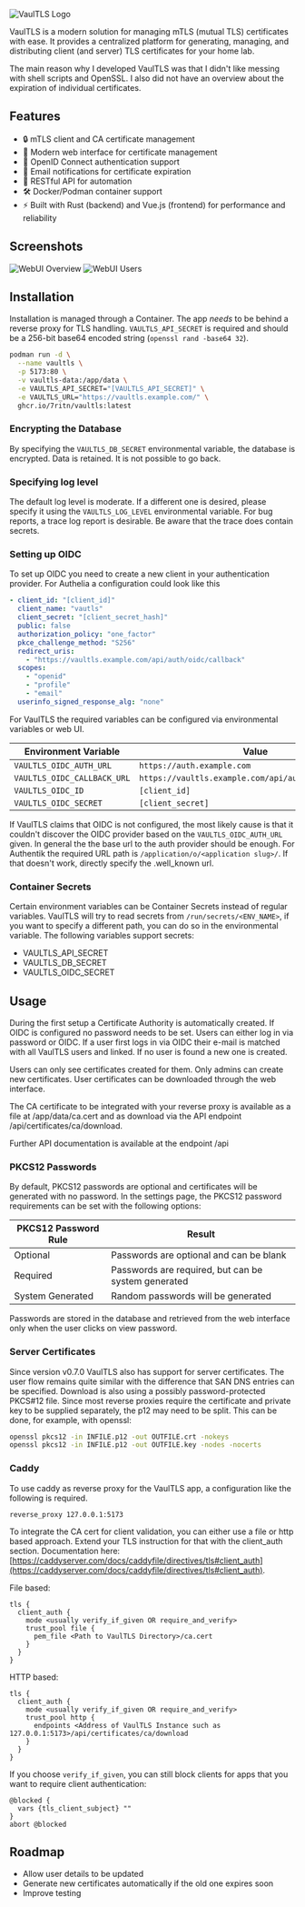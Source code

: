 ![VaulTLS Logo](https://github.com/7ritn/VaulTLS/blob/main/assets/logoText.png)

VaulTLS is a modern solution for managing mTLS (mutual TLS) certificates with ease.
It provides a centralized platform for generating, managing, and distributing client (and server) TLS certificates for your home lab.

The main reason why I developed VaulTLS was that I didn't like messing with shell scripts and OpenSSL.
I also did not have an overview about the expiration of individual certificates.

## Features

- 🔒 mTLS client and CA certificate management
- 📱 Modern web interface for certificate management
- 🔐 OpenID Connect authentication support
- 📨 Email notifications for certificate expiration
- 🚀 RESTful API for automation
- 🛠 Docker/Podman container support
- ⚡ Built with Rust (backend) and Vue.js (frontend) for performance and reliability

## Screenshots
![WebUI Overview](https://github.com/7ritn/VaulTLS/blob/main/assets/screenshot_overview.jpg)
![WebUI Users](https://github.com/7ritn/VaulTLS/blob/main/assets/screenshot_user.jpg)

## Installation
Installation is managed through a Container. The app *needs* to be behind a reverse proxy for TLS handling.
`VAULTLS_API_SECRET` is required and should be a 256-bit base64 encoded string (`openssl rand -base64 32`).

```bash
podman run -d \
  --name vaultls \
  -p 5173:80 \
  -v vaultls-data:/app/data \
  -e VAULTLS_API_SECRET="[VAULTLS_API_SECRET]" \
  -e VAULTLS_URL="https://vaultls.example.com/" \
  ghcr.io/7ritn/vaultls:latest
```

### Encrypting the Database
By specifying the `VAULTLS_DB_SECRET` environmental variable, the database is encrypted. Data is retained. It is not possible to go back.

### Specifying log level
The default log level is moderate. If a different one is desired, please specify it using the `VAULTLS_LOG_LEVEL` environmental variable.
For bug reports, a trace log report is desirable. Be aware that the trace does contain secrets.

### Setting up OIDC
To set up OIDC you need to create a new client in your authentication provider. For Authelia a configuration could look like this
```yaml
- client_id: "[client_id]"
  client_name: "vautls"
  client_secret: "[client_secret_hash]"
  public: false
  authorization_policy: "one_factor"
  pkce_challenge_method: "S256"
  redirect_uris:
    - "https://vaultls.example.com/api/auth/oidc/callback"
  scopes:
    - "openid"
    - "profile"
    - "email"
  userinfo_signed_response_alg: "none"
```
For VaulTLS the required variables can be configured via environmental variables or web UI.

| Environment Variable        | Value                                                |
|-----------------------------|------------------------------------------------------|
| `VAULTLS_OIDC_AUTH_URL`     | `https://auth.example.com`                           |
| `VAULTLS_OIDC_CALLBACK_URL` | `https://vaultls.example.com/api/auth/oidc/callback` |
| `VAULTLS_OIDC_ID`           | `[client_id]`                                        |
| `VAULTLS_OIDC_SECRET`       | `[client_secret]`                                    |

If VaulTLS claims that OIDC is not configured, the most likely cause is that it couldn't discover the OIDC provider based on the `VAULTLS_OIDC_AUTH_URL` given. In general the the base url to the auth provider should be enough. For Authentik the required URL path is `/application/o/<application slug>/`. If that doesn't work, directly specify the .well_known url. 

### Container Secrets
Certain environment variables can be Container Secrets instead of regular variables.
VaulTLS will try to read secrets from `/run/secrets/<ENV_NAME>`, if you want to specify a different path, you can do so in the environmental variable.
The following variables support secrets:
- VAULTLS_API_SECRET
- VAULTLS_DB_SECRET
- VAULTLS_OIDC_SECRET

## Usage
During the first setup a Certificate Authority is automatically created. If OIDC is configured no password needs to be set.
Users can either log in via password or OIDC. If a user first logs in via OIDC their e-mail is matched with all VaulTLS users and linked.
If no user is found a new one is created.

Users can only see certificates created for them. Only admins can create new certificates.
User certificates can be downloaded through the web interface.

The CA certificate to be integrated with your reverse proxy is available as a file at /app/data/ca.cert 
and as download via the API endpoint /api/certificates/ca/download.

Further API documentation is available at the endpoint /api

### PKCS12 Passwords
By default, PKCS12 passwords are optional and certificates will be generated with no password. In the settings page, the PKCS12 password requirements can be set with the following options:

| PKCS12 Password Rule  | Result                                              |
|-----------------------|-----------------------------------------------------|
| Optional              | Passwords are optional and can be blank             |
| Required              | Passwords are required, but can be system generated |
| System Generated      | Random passwords will be generated                  |

Passwords are stored in the database and retrieved from the web interface only when the user clicks on view password.

### Server Certificates
Since version v0.7.0 VaulTLS also has support for server certificates.
The user flow remains quite similar with the difference that SAN DNS entries can be specified.
Download is also using a possibly password-protected PKCS#12 file.
Since most reverse proxies require the certificate and private key to be supplied separately, the p12 may need to be split.
This can be done, for example, with openssl:
```sh
openssl pkcs12 -in INFILE.p12 -out OUTFILE.crt -nokeys
openssl pkcs12 -in INFILE.p12 -out OUTFILE.key -nodes -nocerts
```

### Caddy
To use caddy as reverse proxy for the VaulTLS app, a configuration like the following is required.
```caddyfile
reverse_proxy 127.0.0.1:5173
```
To integrate the CA cert for client validation, you can either use a file or http based approach. Extend your TLS instruction for that with the client_auth section. Documentation here: [https://caddyserver.com/docs/caddyfile/directives/tls#client_auth](https://caddyserver.com/docs/caddyfile/directives/tls#client_auth).

File based:
```caddyfile
tls {
  client_auth {
    mode <usually verify_if_given OR require_and_verify>
    trust_pool file {
      pem_file <Path to VaulTLS Directory>/ca.cert
    }
  }
}
```

HTTP based:
```caddyfile
tls {
  client_auth {
    mode <usually verify_if_given OR require_and_verify>
    trust_pool http {
      endpoints <Address of VaulTLS Instance such as 127.0.0.1:5173>/api/certificates/ca/download
    }
  }
}
```

If you choose `verify_if_given`, you can still block clients for apps that you want to require client authentication:
```caddyfile
@blocked {
  vars {tls_client_subject} ""
}
abort @blocked
```

## Roadmap
- Allow user details to be updated
- Generate new certificates automatically if the old one expires soon
- Improve testing
